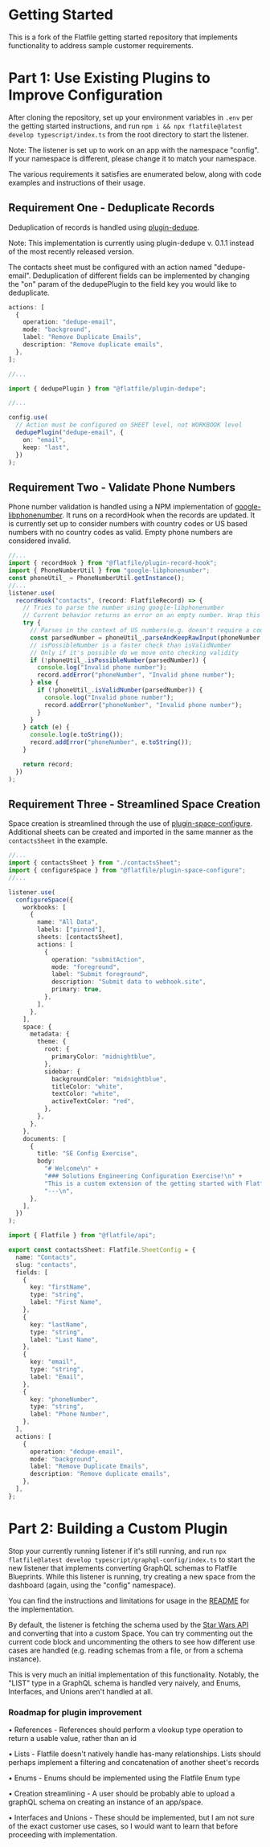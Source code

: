 # Getting Started

This is a fork of the Flatfile getting started repository that implements functionality to address sample customer requirements.

# Part 1: Use Existing Plugins to Improve Configuration

After cloning the repository, set up your environment variables in `.env` per the getting started instructions, and run `npm i && npx flatfile@latest develop typescript/index.ts` from the root directory to start the listener.

Note: The listener is set up to work on an app with the namespace "config". If your namespace is different, please change it to match your namespace.

The various requirements it satisfies are enumerated below, along with code examples and instructions of their usage.

## Requirement One - Deduplicate Records

Deduplication of records is handled using [plugin-dedupe](https://github.com/FlatFilers/flatfile-plugins/tree/main/plugins/dedupe).

Note: This implementation is currently using plugin-dedupe v. 0.1.1 instead of the most recently released version.

The contacts sheet must be configured with an action named "dedupe-email". Deduplication of different fields can be implemented by changing the "on" param of the dedupePlugin to the field key you would like to deduplicate.

```ts
actions: [
  {
    operation: "dedupe-email",
    mode: "background",
    label: "Remove Duplicate Emails",
    description: "Remove duplicate emails",
  },
];
```

```ts
//...

import { dedupePlugin } from "@flatfile/plugin-dedupe";

//...

config.use(
  // Action must be configured on SHEET level, not WORKBOOK level
  dedupePlugin("dedupe-email", {
    on: "email",
    keep: "last",
  })
);
```

## Requirement Two - Validate Phone Numbers

Phone number validation is handled using a NPM implementation of [google-libphonenumber](https://github.com/google/libphonenumber). It runs on a recordHook when the records are updated. It is currently set up to consider numbers with country codes or US based numbers with no country codes as valid. Empty phone numbers are considered invalid.

```ts
//...
import { recordHook } from "@flatfile/plugin-record-hook";
import { PhoneNumberUtil } from "google-libphonenumber";
const phoneUtil_ = PhoneNumberUtil.getInstance();
//...
listener.use(
  recordHook("contacts", (record: FlatfileRecord) => {
    // Tries to parse the number using google-libphonenumber
    // Current behavior returns an error on an empty number. Wrap this try/catch block in a null check on phoneNumber if you want to consider empty phone number as valid
    try {
      // Parses in the context of US numbers(e.g. doesn't require a country code, but can work with valid country codes (+1, etc))
      const parsedNumber = phoneUtil_.parseAndKeepRawInput(phoneNumber, "US");
      // isPossibleNumber is a faster check than isValidNumber
      // Only if it's possible do we move onto checking validity
      if (!phoneUtil_.isPossibleNumber(parsedNumber)) {
        console.log("Invalid phone number");
        record.addError("phoneNumber", "Invalid phone number");
      } else {
        if (!phoneUtil_.isValidNumber(parsedNumber)) {
          console.log("Invalid phone number");
          record.addError("phoneNumber", "Invalid phone number");
        }
      }
    } catch (e) {
      console.log(e.toString());
      record.addError("phoneNumber", e.toString());
    }

    return record;
  })
);
```

## Requirement Three - Streamlined Space Creation

Space creation is streamlined through the use of [plugin-space-configure](https://github.com/FlatFilers/flatfile-plugins/tree/main/plugins/space-configure). Additional sheets can be created and imported in the same manner as the `contactsSheet` in the example.

```ts
//...
import { contactsSheet } from "./contactsSheet";
import { configureSpace } from "@flatfile/plugin-space-configure";
//...

listener.use(
  configureSpace({
    workbooks: [
      {
        name: "All Data",
        labels: ["pinned"],
        sheets: [contactsSheet],
        actions: [
          {
            operation: "submitAction",
            mode: "foreground",
            label: "Submit foreground",
            description: "Submit data to webhook.site",
            primary: true,
          },
        ],
      },
    ],
    space: {
      metadata: {
        theme: {
          root: {
            primaryColor: "midnightblue",
          },
          sidebar: {
            backgroundColor: "midnightblue",
            titleColor: "white",
            textColor: "white",
            activeTextColor: "red",
          },
        },
      },
    },
    documents: [
      {
        title: "SE Config Exercise",
        body:
          "# Welcome\n" +
          "### Solutions Engineering Configuration Exercise!\n" +
          "This is a custom extension of the getting started with Flatfile config.\n" +
          "---\n",
      },
    ],
  })
);
```

```ts
import { Flatfile } from "@flatfile/api";

export const contactsSheet: Flatfile.SheetConfig = {
  name: "Contacts",
  slug: "contacts",
  fields: [
    {
      key: "firstName",
      type: "string",
      label: "First Name",
    },
    {
      key: "lastName",
      type: "string",
      label: "Last Name",
    },
    {
      key: "email",
      type: "string",
      label: "Email",
    },
    {
      key: "phoneNumber",
      type: "string",
      label: "Phone Number",
    },
  ],
  actions: [
    {
      operation: "dedupe-email",
      mode: "background",
      label: "Remove Duplicate Emails",
      description: "Remove duplicate emails",
    },
  ],
};
```

# Part 2: Building a Custom Plugin

Stop your currently running listener if it's still running, and run `npx flatfile@latest develop typescript/graphql-config/index.ts` to start the new listener that implements converting GraphQL schemas to Flatfile Blueprints. While this listener is running, try creating a new space from the dashboard (again, using the "config" namespace).

You can find the instructions and limitations for usage in the [README](https://github.com/magiama9/ff-se-config/blob/main/typescript/graphql-config/README.md) for the implementation.

By default, the listener is fetching the schema used by the [Star Wars API](https://studio.apollographql.com/public/star-wars-swapi/variant/current/home) and converting that into a custom Space. You can try commenting out the current code block and uncommenting the others to see how different use cases are handled (e.g. reading schemas from a file, or from a schema instance).

This is very much an initial implementation of this functionality. Notably, the "LIST" type in a GraphQL schema is handled very naively, and Enums, Interfaces, and Unions aren't handled at all.

### Roadmap for plugin improvement

• References - References should perform a vlookup type operation to return a usable value, rather than an id

• Lists - Flatfile doesn't natively handle has-many relationships. Lists should perhaps implement a filtering and concatenation of another sheet's records

• Enums - Enums should be implemented using the Flatfile Enum type

• Creation streamlining - A user should be probably able to upload a graphQL schema on creating an instance of an app/space.

• Interfaces and Unions - These should be implemented, but I am not sure of the exact customer use cases, so I would want to learn that before proceeding with implementation.
